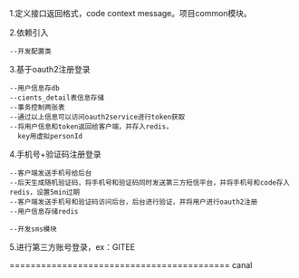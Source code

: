 1.定义接口返回格式，code context message。项目common模块。

2.依赖引入

    --开发配置类

3.基于oauth2注册登录

    --用户信息存db
    --cients_detail表信息存储
    --事务控制两张表
    --通过以上信息可以访问oauth2service进行token获取
    --将用户信息和token返回给客户端，并存入redis，
      key用虚拟personId

4.手机号+验证码注册登录

    --客户端发送手机号给后台
    --后天生成随机验证码，将手机号和验证码同时发送第三方短信平台，并将手机号和code存入redis，设置5min过期
    --客户端发送手机号和验证码访问后台，后台进行验证，并将用户进行oauth2注册
    --用户信息存储redis
    
    --开发sms模块

5.进行第三方账号登录，ex：GITEE

========================================== canal